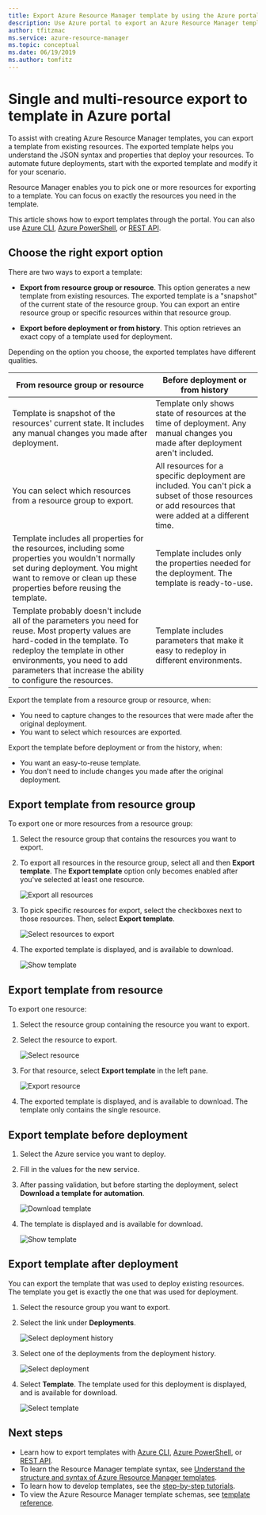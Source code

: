 ```yaml
---
title: Export Azure Resource Manager template by using the Azure portal
description: Use Azure portal to export an Azure Resource Manager template from resources in your subscription.
author: tfitzmac
ms.service: azure-resource-manager
ms.topic: conceptual
ms.date: 06/19/2019
ms.author: tomfitz
---
```

# Single and multi-resource export to template in Azure portal

To assist with creating Azure Resource Manager templates, you can export a template from existing resources. The exported template helps you understand the JSON syntax and properties that deploy your resources. To automate future deployments, start with the exported template and modify it for your scenario.

Resource Manager enables you to pick one or more resources for exporting to a template. You can focus on exactly the resources you need in the template.

This article shows how to export templates through the portal. You can also use [Azure CLI](manage-resource-groups-cli.md#export-resource-groups-to-templates), [Azure PowerShell](manage-resource-groups-powershell.md#export-resource-groups-to-templates), or [REST API](/rest/api/resources/resourcegroups/exporttemplate).

## Choose the right export option

There are two ways to export a template:

* **Export from resource group or resource**. This option generates a new template from existing resources. The exported template is a "snapshot" of the current state of the resource group. You can export an entire resource group or specific resources within that resource group.

* **Export before deployment or from history**. This option retrieves an exact copy of a template used for deployment.

Depending on the option you choose, the exported templates have different qualities.

| From resource group or resource | Before deployment or from history |
| --------------------- | ----------------- |
| Template is snapshot of the resources' current state. It includes any manual changes you made after deployment. | Template only shows state of resources at the time of deployment. Any manual changes you made after deployment aren't included. |
| You can select which resources from a resource group to export. | All resources for a specific deployment are included. You can't pick a subset of those resources or add resources that were added at a different time. |
| Template includes all properties for the resources, including some properties you wouldn't normally set during deployment. You might want to remove or clean up these properties before reusing the template. | Template includes only the properties needed for the deployment. The template is ready-to-use. |
| Template probably doesn't include all of the parameters you need for reuse. Most property values are hard-coded in the template. To redeploy the template in other environments, you need to add parameters that increase the ability to configure the resources. | Template includes parameters that make it easy to redeploy in different environments. |

Export the template from a resource group or resource, when:

* You need to capture changes to the resources that were made after the original deployment.
* You want to select which resources are exported.

Export the template before deployment or from the history, when:

* You want an easy-to-reuse template.
* You don't need to include changes you made after the original deployment.

## Export template from resource group

To export one or more resources from a resource group:

1. Select the resource group that contains the resources you want to export.

1. To export all resources in the resource group, select all and then **Export template**. The **Export template** option only becomes enabled after you've selected at least one resource.

   ![Export all resources](./media/export-template-portal/select-all-resources.png)

1. To pick specific resources for export, select the checkboxes next to those resources. Then, select **Export template**.

   ![Select resources to export](./media/export-template-portal/select-resources.png)

1. The exported template is displayed, and is available to download.

   ![Show template](./media/export-template-portal/show-template.png)

## Export template from resource

To export one resource:

1. Select the resource group containing the resource you want to export.

1. Select the resource to export.

   ![Select resource](./media/export-template-portal/select-link-resource.png)

1. For that resource, select **Export template** in the left pane.

   ![Export resource](./media/export-template-portal/export-single-resource.png)

1. The exported template is displayed, and is available to download. The template only contains the single resource.

## Export template before deployment

1. Select the Azure service you want to deploy.

1. Fill in the values for the new service.

1. After passing validation, but before starting the deployment, select **Download a template for automation**.

   ![Download template](./media/export-template-portal/download-before-deployment.png)

1. The template is displayed and is available for download.

   ![Show template](./media/export-template-portal/show-template-before-deployment.png)

## Export template after deployment

You can export the template that was used to deploy existing resources. The template you get is exactly the one that was used for deployment.

1. Select the resource group you want to export.

1. Select the link under **Deployments**.

   ![Select deployment history](./media/export-template-portal/select-deployment-history.png)

1. Select one of the deployments from the deployment history.

   ![Select deployment](./media/export-template-portal/select-details.png)

1. Select **Template**. The template used for this deployment is displayed, and is available for download.

   ![Select template](./media/export-template-portal/show-template-from-history.png)

## Next steps

- Learn how to export templates with [Azure CLI](manage-resource-groups-cli.md#export-resource-groups-to-templates), [Azure PowerShell](manage-resource-groups-powershell.md#export-resource-groups-to-templates), or [REST API](/rest/api/resources/resourcegroups/exporttemplate).
- To learn the Resource Manager template syntax, see [Understand the structure and syntax of Azure Resource Manager templates](./resource-group-authoring-templates.md).
- To learn how to develop templates, see the [step-by-step tutorials](/azure/azure-resource-manager/).
- To view the Azure Resource Manager template schemas, see [template reference](/azure/templates/).